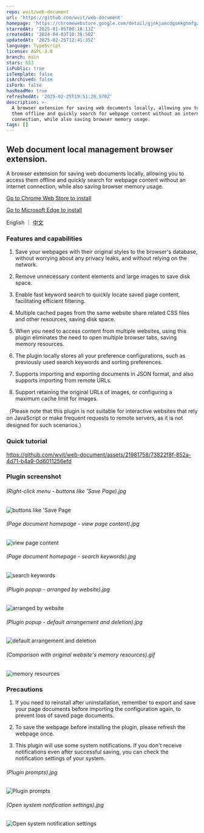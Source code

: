 ```yaml
---
repo: wvit/web-document
url: 'https://github.com/wvit/web-document'
homepage: 'https://chromewebstore.google.com/detail/gjnkjamcdgomkghmfgaobnllnlinkfmn'
starredAt: '2025-01-05T08:18:13Z'
createdAt: '2024-04-03T10:36:50Z'
updatedAt: '2025-02-25T12:41:35Z'
language: TypeScript
license: AGPL-3.0
branch: main
stars: 653
isPublic: true
isTemplate: false
isArchived: false
isFork: false
hasReadMe: true
refreshedAt: '2025-02-25T19:51:20.570Z'
description: >-
  A browser extension for saving web documents locally, allowing you to access
  them offline and quickly search for webpage content without an internet
  connection, while also saving browser memory usage.
tags: []
---
```


## Web document local management browser extension.

A browser extension for saving web documents locally, allowing you to access them offline and quickly search for webpage content without an internet connection, while also saving browser memory usage.

[Go to Chrome Web Store to install](https://chromewebstore.google.com/detail/gjnkjamcdgomkghmfgaobnllnlinkfmn)

[Go to Microsoft Edge to install](https://microsoftedge.microsoft.com/addons/detail/lphefhfpdohfmpcodgddcdbcgnboodpj)

English ｜ [中文](./README-zh_CN.md)

### Features and capabilities

1. Save your webpages with their original styles to the browser's database, without worrying about any privacy leaks, and without relying on the network.

2. Remove unnecessary content elements and large images to save disk space.

3. Enable fast keyword search to quickly locate saved page content, facilitating efficient filtering.

4. Multiple cached pages from the same website share related CSS files and other resources, saving disk space.

5. When you need to access content from multiple websites, using this plugin eliminates the need to open multiple browser tabs, saving memory resources.

6. The plugin locally stores all your preference configurations, such as previously used search keywords and sorting preferences.

7. Supports importing and exporting documents in JSON format, and also supports importing from remote URLs.

8. Support retaining the original URLs of images, or configuring a maximum cache limit for images.

（Please note that this plugin is not suitable for interactive websites that rely on JavaScript or make frequent requests to remote servers, as it is not designed for such scenarios.）

### Quick tutorial

https://github.com/wvit/web-document/assets/21981758/73822f8f-852a-4d71-b4a9-0d6011256efd

### Plugin screenshot

###### (Right-click menu - buttons like 'Save Page).jpg

![buttons like 'Save Page](https://wvit.github.io/static/web-document/img6.jpg)

###### (Page document homepage - view page content).jpg

![view page content](https://wvit.github.io/static/web-document/img3.jpg)

###### (Page document homepage - search keywords).jpg

![search keywords](https://wvit.github.io/static/web-document/img2.jpg)

###### (Plugin popup - arranged by website).jpg

![arranged by website](https://wvit.github.io/static/web-document/img4.jpg)

###### (Plugin popup - default arrangement and deletion).jpg

![default arrangement and deletion](https://wvit.github.io/static/web-document/img5.jpg)

###### (Comparison with original website's memory resources).gif

![memory resources](https://wvit.github.io/static/web-document/img1.gif)

### Precautions

1. If you need to reinstall after uninstallation, remember to export and save your page documents before importing the configuration again, to prevent loss of saved page documents.

2. To save the webpage before installing the plugin, please refresh the webpage once.

3. This plugin will use some system notifications. If you don't receive notifications even after successful saving, you can check the notification settings of your system.

###### (Plugin prompts).jpg

![Plugin prompts](https://wvit.github.io/static/web-document/img7.jpg)

###### (Open system notification settings).jpg

![Open system notification settings](https://wvit.github.io/static/web-document/img8.jpg)
